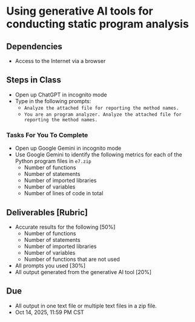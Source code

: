 # Using generative AI tools for conducting static program analysis

## Dependencies 

- Access to the Internet via a browser 

## Steps in Class 

- Open up ChatGPT in incognito mode 
- Type in the following prompts: 
  - `Analyze the attached file for reporting the method names.`
  - `You are an program analyzer. Analyze the attached file for reporting the method names.`


### Tasks For You To Complete
- Open up Google Gemini in incognito mode 
- Use Google Gemini to identify the following metrics for each of the Python program files in `e7.zip`
  - Number of functions 
  - Number of statements 
  - Number of imported libraries 
  - Number of variables 
  - Number of lines of code in total 


## Deliverables [Rubric]

- Accurate results for the following [50%]
  - Number of functions 
  - Number of statements 
  - Number of imported libraries 
  - Number of variables 
  - Number of functions that are not used 
- All prompts you used [30%]
- All output generated from the generative AI tool [20%]


## Due 

- All output in one text file or multiple text files in a zip file. 
- Oct 14, 2025, 11:59 PM CST 




